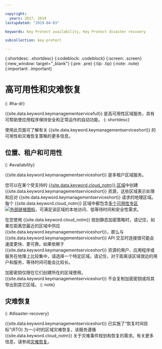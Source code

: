 ```yaml
---

copyright:
  years: 2017, 2019
lastupdated: "2019-04-03"

keywords: Key Protect availability, Key Protect disaster recovery

subcollection: key-protect

---
```


{:shortdesc: .shortdesc}
{:codeblock: .codeblock}
{:screen: .screen}
{:new_window: target="_blank"}
{:pre: .pre}
{:tip: .tip}
{:note: .note}
{:important: .important}

# 高可用性和灾难恢复
{: #ha-dr}

{{site.data.keyword.keymanagementservicefull}} 是高可用性区域服务，具有可帮助使应用程序保持安全和正常运作的自动功能。
{: shortdesc}

使用此页面可了解有关 {{site.data.keyword.keymanagementserviceshort}} 的可用性和灾难恢复策略的更多信息。

## 位置、租户和可用性
{: #availability}

{{site.data.keyword.keymanagementserviceshort}} 是多租户区域服务。 

您可以在某个受支持的 [{{site.data.keyword.cloud_notm}} 区域](/docs/services/key-protect?topic=key-protect-regions#regions)中创建 {{site.data.keyword.keymanagementserviceshort}} 资源，这些区域表示处理和应对 {{site.data.keyword.keymanagementserviceshort}} 请求的地理区域。每个 {{site.data.keyword.cloud_notm}} 区域中都包含[多个可用性专区 ![外部链接图标](../../icons/launch-glyph.svg "外部链接图标")](https://www.ibm.com/blogs/bluemix/2018/06/expansion-availability-zones-global-regions/)，可满足该区域的本地访问、低等待时间和安全性需求。

在您使用 {{site.data.keyword.cloud_notm}} 规划静态加密策略时，请记住，如果在距离您最近的区域中供应 {{site.data.keyword.keymanagementserviceshort}}，那么与 {{site.data.keyword.keymanagementserviceshort}} API 交互时连接很可能会速度更快、更可靠。如果依赖于 {{site.data.keyword.keymanagementserviceshort}} 资源的用户、应用程序或服务在地理上比较集中，请选择一个特定区域。请记住，对于距离该区域很远的用户和服务，等待时间可能会比较长。 

加密密钥仅限在它们创建所在的区域使用。{{site.data.keyword.keymanagementserviceshort}} 不会复制加密密钥或将其导出到其它区域。
{: note}

## 灾难恢复
{: #disaster-recovery}

{{site.data.keyword.keymanagementserviceshort}} 已实施了“恢复时间目标”(RTO) 为一小时的区域灾难恢复。该服务遵循 {{site.data.keyword.cloud_notm}} 关于灾难事件规划和恢复的需求。有关更多信息，请参阅[灾难恢复](/docs/overview?topic=overview-zero-downtime#disaster-recovery)。


